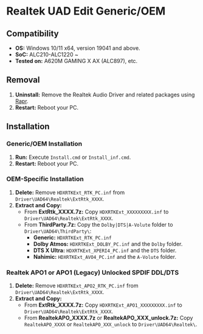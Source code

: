 # Realtek UAD Edit Generic/OEM

## Compatibility
- **OS:** Windows 10/11 x64, version 19041 and above.
- **SoC:** ALC210-ALC1220 ~
- **Tested on:** A620M GAMING X AX (ALC897), etc.

## Removal
1. **Uninstall:** Remove the Realtek Audio Driver and related packages using [Rapr][DriverStoreExplorer].
2. **Restart:** Reboot your PC.

## Installation

### Generic/OEM Installation
1. **Run:** Execute `Install.cmd` or `Install_inf.cmd`.
2. **Restart:** Reboot your PC.

### OEM-Specific Installation
1. **Delete:** Remove `HDXRTKExt_RTK_PC.inf` from `Driver\UAD64\Realtek\ExtRtk_XXXX`.
2. **Extract and Copy:**
   - From **ExtRtk_XXXX.7z:** Copy `HDXRTKExt_XXXXXXXXX.inf` to `Driver\UAD64\Realtek\ExtRtk_XXXX`.
   - From **ThirdParty.7z:** Copy the `Dolby|DTS|A-Volute` folder to `Driver\UAD64\ThirdParty\`:
     - **Generic:** `HDXRTKExt_RTK_PC.inf`
     - **Dolby Atmos:** `HDXRTKExt_DOLBY_PC.inf` and the `Dolby` folder.
     - **DTS X Ultra:** `HDXRTKExt_XPERI4_PC.inf` and the `DTS` folder.
     - **Nahimic:** `HDXRTKExt_AVO4_PC.inf` and the `A-Volute` folder.

### Realtek APO1 or APO1 (Legacy) Unlocked SPDIF DDL/DTS
1. **Delete:** Remove `HDXRTKExt_APO2_RTK_PC.inf` from `Driver\UAD64\Realtek\ExtRtk_XXXX`.
2. **Extract and Copy:**
   - From **ExtRtk_XXXX.7z:** Copy `HDXRTKExt_APO1_XXXXXXXXX.inf` to `Driver\UAD64\Realtek\ExtRtk_XXXX`.
   - From **RealtekAPO_XXXX.7z** or **RealtekAPO_XXX_unlock.7z:** Copy `RealtekAPO_XXXX` or `RealtekAPO_XXX_unlock` to `Driver\UAD64\Realtek\`.

[DriverStoreExplorer]: https://github.com/lostindark/DriverStoreExplorer
